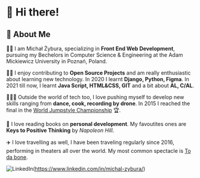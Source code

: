 # 👋 Hi there! 


## 🚀 About Me 

🧑‍🎓 I am Michał Żybura, specializing in **Front End Web Development**, pursuing my Bechelors in Computer Science & Engineering at the Adam Mickiewicz University in Poznań, Poland.

🧑‍🏫 I enjoy contributing to **Open Source Projects** and am really enthusiastic about learning new technology. In 2020 I learnt **Django, Python, Figma**. In 2021 till now, I learnt **Java Script, HTML&CSS, GIT** and a bit about **AL, C/AL**.

🕺🍳🎥 Outside the world of tech too, I love pushing myself to develop new skills ranging from **dance, cook, recording by drone**. In 2015 I reached the final in the [World Jumpstyle Championship](https://youtu.be/wk1Tl1nGswg) 🏆. 

📖 I love reading books on **personal development**. My favoutites ones are **Keys to Positive Thinking** by *Napoleon Hill*. 

✈️ I love travelling as well, I have been traveling regularly since 2016, performing in theaters all over the world. My most common spectacle is [To da bone](https://youtu.be/s9leiul63ic). 
 
![LinkedIn](https://img.shields.io/badge/linkedin-%230077B5.svg?style=for-the-badge&logo=linkedin&logoColor=white)(https://www.linkedin.com/in/michal-zybura/)
